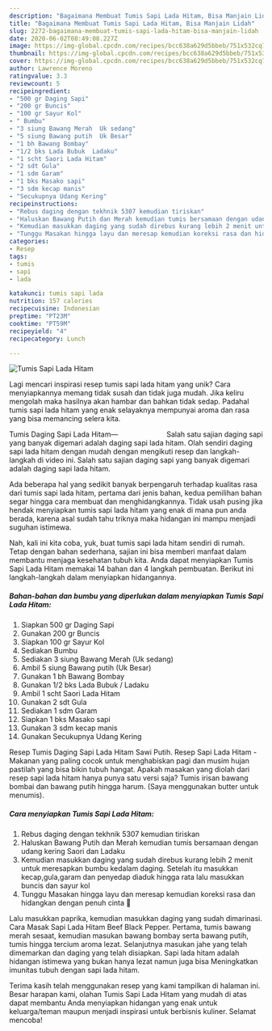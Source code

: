 ```yaml
---
description: "Bagaimana Membuat Tumis Sapi Lada Hitam, Bisa Manjain Lidah"
title: "Bagaimana Membuat Tumis Sapi Lada Hitam, Bisa Manjain Lidah"
slug: 2272-bagaimana-membuat-tumis-sapi-lada-hitam-bisa-manjain-lidah
date: 2020-06-02T08:49:08.227Z
image: https://img-global.cpcdn.com/recipes/bcc638a629d5bbeb/751x532cq70/tumis-sapi-lada-hitam-foto-resep-utama.jpg
thumbnail: https://img-global.cpcdn.com/recipes/bcc638a629d5bbeb/751x532cq70/tumis-sapi-lada-hitam-foto-resep-utama.jpg
cover: https://img-global.cpcdn.com/recipes/bcc638a629d5bbeb/751x532cq70/tumis-sapi-lada-hitam-foto-resep-utama.jpg
author: Lawrence Moreno
ratingvalue: 3.3
reviewcount: 5
recipeingredient:
- "500 gr Daging Sapi"
- "200 gr Buncis"
- "100 gr Sayur Kol"
- " Bumbu"
- "3 siung Bawang Merah  Uk sedang"
- "5 siung Bawang putih  Uk Besar"
- "1 bh Bawang Bombay"
- "1/2 bks Lada Bubuk  Ladaku"
- "1 scht Saori Lada Hitam"
- "2 sdt Gula"
- "1 sdm Garam"
- "1 bks Masako sapi"
- "3 sdm kecap manis"
- "Secukupnya Udang Kering"
recipeinstructions:
- "Rebus daging dengan tekhnik 5307 kemudian tiriskan"
- "Haluskan Bawang Putih dan Merah kemudian tumis bersamaan dengan udang kering Saori dan Ladaku"
- "Kemudian masukkan daging yang sudah direbus kurang lebih 2 menit untuk meresapkan bumbu kedalam daging. Setelah itu masukkan kecap,gula,garam dan penyedap diaduk hingga rata lalu masukkan buncis dan sayur kol"
- "Tunggu Masakan hingga layu dan meresap kemudian koreksi rasa dan hidangkan dengan penuh cinta 🥰"
categories:
- Resep
tags:
- tumis
- sapi
- lada

katakunci: tumis sapi lada 
nutrition: 157 calories
recipecuisine: Indonesian
preptime: "PT23M"
cooktime: "PT59M"
recipeyield: "4"
recipecategory: Lunch

---
```



![Tumis Sapi Lada Hitam](https://img-global.cpcdn.com/recipes/bcc638a629d5bbeb/751x532cq70/tumis-sapi-lada-hitam-foto-resep-utama.jpg)

Lagi mencari inspirasi resep tumis sapi lada hitam yang unik? Cara menyiapkannya memang tidak susah dan tidak juga mudah. Jika keliru mengolah maka hasilnya akan hambar dan bahkan tidak sedap. Padahal tumis sapi lada hitam yang enak selayaknya mempunyai aroma dan rasa yang bisa memancing selera kita.

Tumis Daging Sapi Lada Hitam—⠀⠀⠀⠀⠀⠀⠀⠀⠀ Salah satu sajian daging sapi yang banyak digemari adalah daging sapi lada hitam. Olah sendiri daging sapi lada hitam dengan mudah dengan mengikuti resep dan langkah-langkah di video ini. Salah satu sajian daging sapi yang banyak digemari adalah daging sapi lada hitam.

Ada beberapa hal yang sedikit banyak berpengaruh terhadap kualitas rasa dari tumis sapi lada hitam, pertama dari jenis bahan, kedua pemilihan bahan segar hingga cara membuat dan menghidangkannya. Tidak usah pusing jika hendak menyiapkan tumis sapi lada hitam yang enak di mana pun anda berada, karena asal sudah tahu triknya maka hidangan ini mampu menjadi suguhan istimewa.


Nah, kali ini kita coba, yuk, buat tumis sapi lada hitam sendiri di rumah. Tetap dengan bahan sederhana, sajian ini bisa memberi manfaat dalam membantu menjaga kesehatan tubuh kita. Anda dapat menyiapkan Tumis Sapi Lada Hitam memakai 14 bahan dan 4 langkah pembuatan. Berikut ini langkah-langkah dalam menyiapkan hidangannya.

<!--inarticleads1-->

##### Bahan-bahan dan bumbu yang diperlukan dalam menyiapkan Tumis Sapi Lada Hitam:

1. Siapkan 500 gr Daging Sapi
1. Gunakan 200 gr Buncis
1. Siapkan 100 gr Sayur Kol
1. Sediakan  Bumbu
1. Sediakan 3 siung Bawang Merah  (Uk sedang)
1. Ambil 5 siung Bawang putih  (Uk Besar)
1. Gunakan 1 bh Bawang Bombay
1. Gunakan 1/2 bks Lada Bubuk / Ladaku
1. Ambil 1 scht Saori Lada Hitam
1. Gunakan 2 sdt Gula
1. Sediakan 1 sdm Garam
1. Siapkan 1 bks Masako sapi
1. Gunakan 3 sdm kecap manis
1. Gunakan Secukupnya Udang Kering


Resep Tumis Daging Sapi Lada Hitam Sawi Putih. Resep Sapi Lada Hitam - Makanan yang paling cocok untuk menghabiskan pagi dan musim hujan pastilah yang bisa bikin tubuh hangat. Apakah masakan yang diolah dari resep sapi lada hitam hanya punya satu versi saja? Tumis irisan bawang bombai dan bawang putih hingga harum. (Saya menggunakan butter untuk menumis). 

<!--inarticleads2-->

##### Cara menyiapkan Tumis Sapi Lada Hitam:

1. Rebus daging dengan tekhnik 5307 kemudian tiriskan
1. Haluskan Bawang Putih dan Merah kemudian tumis bersamaan dengan udang kering Saori dan Ladaku
1. Kemudian masukkan daging yang sudah direbus kurang lebih 2 menit untuk meresapkan bumbu kedalam daging. Setelah itu masukkan kecap,gula,garam dan penyedap diaduk hingga rata lalu masukkan buncis dan sayur kol
1. Tunggu Masakan hingga layu dan meresap kemudian koreksi rasa dan hidangkan dengan penuh cinta 🥰


Lalu masukkan paprika, kemudian masukkan daging yang sudah dimarinasi. Cara Masak Sapi Lada Hitam Beef Black Pepper. Pertama, tumis bawang merah sesaat, kemudian masukan bawang bombay serta bawang putih, tumis hingga tercium aroma lezat. Selanjutnya masukan jahe yang telah dimemarkan dan daging yang telah disiapkan. Sapi lada hitam adalah hidangan istimewa yang bukan hanya lezat namun juga bisa Meningkatkan imunitas tubuh dengan sapi lada hitam. 

Terima kasih telah menggunakan resep yang kami tampilkan di halaman ini. Besar harapan kami, olahan Tumis Sapi Lada Hitam yang mudah di atas dapat membantu Anda menyiapkan hidangan yang enak untuk keluarga/teman maupun menjadi inspirasi untuk berbisnis kuliner. Selamat mencoba!
